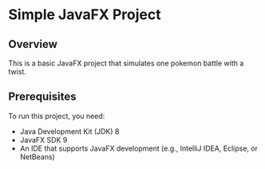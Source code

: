 # Simple JavaFX Project

## Overview

This is a basic JavaFX project that simulates one pokemon battle with a twist.

## Prerequisites

To run this project, you need:

- Java Development Kit (JDK) 8
- JavaFX SDK 9
- An IDE that supports JavaFX development (e.g., IntelliJ IDEA, Eclipse, or NetBeans)

